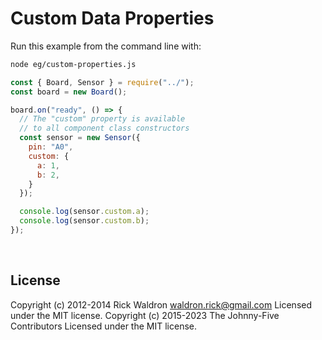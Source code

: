 <!--remove-start-->

# Custom Data Properties

<!--remove-end-->








Run this example from the command line with:
```bash
node eg/custom-properties.js
```


```javascript
const { Board, Sensor } = require("../");
const board = new Board();

board.on("ready", () => {
  // The "custom" property is available
  // to all component class constructors
  const sensor = new Sensor({
    pin: "A0",
    custom: {
      a: 1,
      b: 2,
    }
  });

  console.log(sensor.custom.a);
  console.log(sensor.custom.b);
});

```








&nbsp;

<!--remove-start-->

## License
Copyright (c) 2012-2014 Rick Waldron <waldron.rick@gmail.com>
Licensed under the MIT license.
Copyright (c) 2015-2023 The Johnny-Five Contributors
Licensed under the MIT license.

<!--remove-end-->
